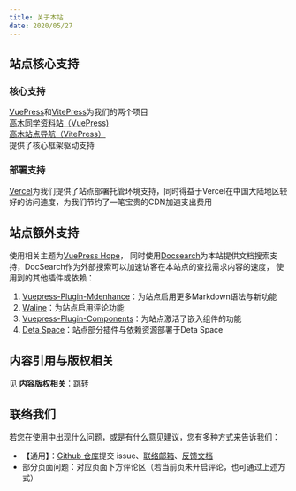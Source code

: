 ```yaml
---
title: 关于本站
date: 2020/05/27
---
```

## **站点核心支持**
### 核心支持 
[VuePress](https://vuepress.js.org)和[VitePress](https://vitepress.dev/)为我们的两个项目  
[高木同学资料站（VuePress)](https://wiki.takagi3.cn)  
[高木站点导航（VitePress）](https://takagi3.cn)  
提供了核心框架驱动支持  
### 部署支持
[Vercel](https://vercel.com)为我们提供了站点部署托管环境支持，同时得益于Vercel在中国大陆地区较好的访问速度，为我们节约了一笔宝贵的CDN加速支出费用
## **站点额外支持**
使用相关主题为[VuePress Hope](https://theme-hope.vuejs.press)，
同时使用[Docsearch](https://docsearch.algolia.com/)为本站提供文档搜索支持，DocSearch作为外部搜索可以加速访客在本站点的查找需求内容的速度，
使用到的其他插件或依赖：
1. [Vuepress-Plugin-Mdenhance](https://plugin-md-enhance.vuejs.press/zh/)：为站点启用更多Markdown语法与新功能
2. [Waline](https://waline.js.org)：为站点启用评论功能
3. [Vuepress-Plugin-Components](https://plugin-components.vuejs.press/)：为站点激活了嵌入组件的功能  
4. [Deta Space](https://deta.space)：站点部分插件与依赖资源部署于Deta Space

## **内容引用与版权相关**
见 <HopeIcon icon="copyright" color="blue" /> **内容版权相关**：[跳转](https://wiki.takagi3.cn/other/License.html)

## **联络我们**
若您在使用中出现什么问题，或是有什么意见建议，您有多种方式来告诉我们：
- 【通用】：[Github 仓库](https://github.com/TakagisanReposOrg/VuePress-TakagiWiki)提交 issue、[联络邮箱](mailto:feedback@takagi3.cn)、[反馈文档](https://docs.qq.com/form/page/DTlRZSU9RVE1YcEZW?u=3f2a61a5441245c7831c8b16bf0b34d4)
- 部分页面问题：对应页面下方评论区（若当前页未开启评论，也可通过上述方式）
